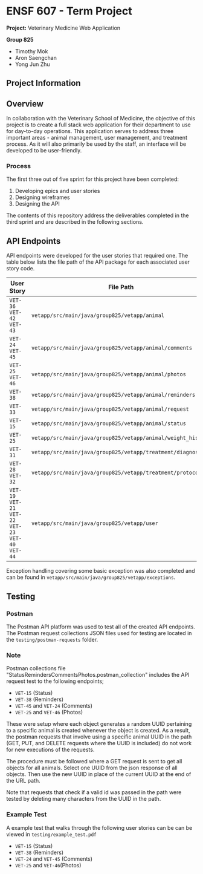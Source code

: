 # ENSF 607 - Term Project

**Project:** Veterinary Medicine Web Application

**Group 825**
- Timothy Mok
- Aron Saengchan
- Yong Jun Zhu

## Project Information

## Overview
In collaboration with the Veterinary School of Medicine, the objective of this project is to create a full stack web application for their department to use for day-to-day operations. This application serves to address three important areas - animal management, user management, and treatment process. As it will also primarily be used by the staff, an interface will be developed to be user-friendly.

### Process
The first three out of five sprint for this project have been completed:

1. Developing epics and user stories
2. Designing wireframes
3. Designing the API

The contents of this repository address the deliverables completed in the third sprint and are described in the following sections.

## API Endpoints

API endpoints were developed for the user stories that required one. The table below lists the file path of the API package for each associated user story code.

| User Story                                                                | File Path                                                    |
| ------------------------------------------------------------------------- | ------------------------------------------------------------ |
| `VET-36`</br>`VET-42`</br>`VET-43`                                        | `vetapp/src/main/java/group825/vetapp/animal`                |
| `VET-24`</br>`VET-45`                                                     | `vetapp/src/main/java/group825/vetapp/animal/comments`       |
| `VET-25`</br>`VET-46`                                                     | `vetapp/src/main/java/group825/vetapp/animal/photos`         |
| `VET-38`                                                                  | `vetapp/src/main/java/group825/vetapp/animal/reminders`      |
| `VET-33`                                                                  | `vetapp/src/main/java/group825/vetapp/animal/request`        |
| `VET-15`                                                                  | `vetapp/src/main/java/group825/vetapp/animal/status`         |
| `VET-25`                                                                  | `vetapp/src/main/java/group825/vetapp/animal/weight_history` |
| `VET-31`                                                                  | `vetapp/src/main/java/group825/vetapp/treatment/diagnosis`   |
| `VET-28`</br>`VET-32`                                                     | `vetapp/src/main/java/group825/vetapp/treatment/protocol`    |
| `VET-19`</br>`VET-21`</br>`VET-22`</br>`VET-23`</br>`VET-40`</br>`VET-44` | `vetapp/src/main/java/group825/vetapp/user`                  |

Exception handling covering some basic exception was also completed and can be found in `vetapp/src/main/java/group825/vetapp/exceptions`.

## Testing

### Postman 

The Postman API platform was used to test all of the created API endpoints. The Postman request collections JSON files used for testing are located in the `testing/postman-requests` folder.

### Note

Postman collections file "StatusRemindersCommentsPhotos.postman_collection" includes the API request test to the following endpoints;
- `VET-15` (Status)
- `VET-38` (Reminders)
- `VET-45` and `VET-24` (Comments)
- `VET-25` and `VET-46` (Photos)

These were setup where each object generates a random UUID pertaining to a specific animal is created whenever the object is created. As a result, the postman requests that involve using a specific animal UUID in the path (GET, PUT, and DELETE requests where the UUID is included) do not work for new executions of the requests.

The procedure must be followed where a GET request is sent to get all objects for all animals. Select one UUID from the json response of all objects. Then use the new UUID in place of the current UUID at the end of the URL path.

Note that requests that check if a valid id was passed in the path were tested by deleting many characters from the UUID in the path.

### Example Test

A example test that walks through the following user stories can be can be viewed in `testing/example_test.pdf` 
- `VET-15` (Status)
- `VET-38` (Reminders)
- `VET-24` and `VET-45` (Comments)
- `VET-25` and `VET-46`(Photos)
